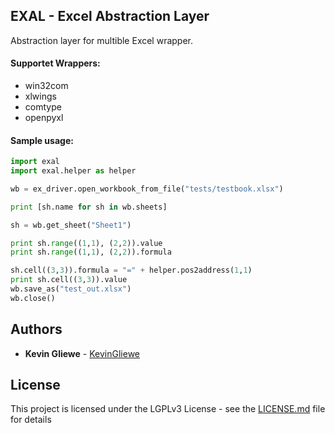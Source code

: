 ## EXAL - Excel Abstraction Layer

Abstraction layer for multible Excel wrapper.

#### Supportet Wrappers:
- win32com
- xlwings
- comtype
- openpyxl

#### Sample usage:

```Python
import exal
import exal.helper as helper

wb = ex_driver.open_workbook_from_file("tests/testbook.xlsx")

print [sh.name for sh in wb.sheets]

sh = wb.get_sheet("Sheet1")

print sh.range((1,1), (2,2)).value
print sh.range((1,1), (2,2)).formula

sh.cell((3,3)).formula = "=" + helper.pos2address(1,1)
print sh.cell((3,3)).value
wb.save_as("test_out.xlsx")
wb.close()
```

## Authors

* **Kevin Gliewe** - [KevinGliewe](https://github.com/KevinGliewe)

## License

This project is licensed under the LGPLv3 License - see the [LICENSE.md](LICENSE.md) file for details